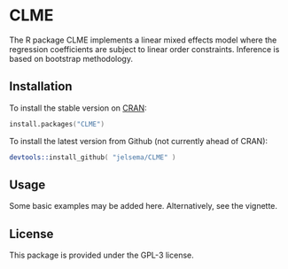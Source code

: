 CLME
====

The R package CLME implements a linear mixed effects model where the regression coefficients are subject to linear order constraints. Inference is based on bootstrap methodology.


## Installation


To install the stable version on [CRAN](http://cran.r-project.org/package=CLME):

```s
install.packages("CLME")
```

To install the latest version from Github (not currently ahead of CRAN):

```s
devtools::install_github( "jelsema/CLME" )
```

## Usage

Some basic examples may be added here. Alternatively, see the vignette.

## License

This package is provided under the GPL-3 license.

